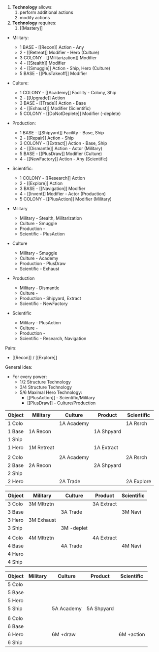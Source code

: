 1. **Technology** allows:
    1. perform additional actions
    2. modify actions
2. **Technology** requires:
    1. [[Mastery]]

- Military:
    - 1 BASE    - [[Recon]] Action - Any
    - 2         - [[Retreat]] Modifier - Hero (Culture)
    - 3 COLONY  - [[Militarization]] Modifier
    - 4         - [[Stealth]] Modifier
    - 4         - [[Smuggle]] Action - Ship, Hero (Culture)
    - 5 BASE    - [[PlusTakeoff]] Modifier
- Culture:
    - 1 COLONY  - [[Academy]] Facility - Colony, Ship
    - 2         - [[Upgrade]] Action
    - 3 BASE    - [[Trade]] Action - Base
    - 4         - [[Exhaust]] Modifier (Scientific)
    - 5 COLONY  - [[DoNotDeplete]] Modifier (-deplete)
- Production:
    - 1 BASE    - [[Shipyard]] Facility - Base, Ship
    - 2         - [[Repair]] Action - Ship
    - 3 COLONY  - [[Extract]] Action - Base, Ship
    - 4         - [[Dismantle]] Action - Actor (Military)
    - 5 BASE    - [[PlusDraw]] Modifier (Culture)
    - 4         - [[NewFactory]] Action - Any (Scientific)
- Scientific:
    - 1 COLONY  - [[Research]] Action
    - 2         - [[Explore]] Action
    - 3 BASE    - [[Navigation]] Modifier
    - 4         - [[Invent]] Modifier - Actor (Production)
    - 5 COLONY  - [[PlusAction]] Modifier (Military)

- Military
    - Military      - Stealth, Militarization
    - Culture       - Smuggle
    - Production    -
    - Scientific    - PlusAction
- Culture
    - Military      - Smuggle
    - Culture       - Academy
    - Production    - PlusDraw
    - Scientific    - Exhaust
- Production
    - Military      - Dismantle
    - Culture       -
    - Production    - Shipyard, Extract
    - Scientific    - NewFactory
- Scientific
    - Military      - PlusAction
    - Culture       -
    - Production    -
    - Scientific    - Research, Navigation

Pairs:
- [[Recon]] / [[Explore]]

General idea:
- For every power:
    - 1/2 Structure Technology
    - 3/4 Structure Technology
    - 5/6 Maximal Hero Technology:
        - [[PlusAction]] - Scientific/Military
        - [[PlusDraw]] - Culture/Production

|Object| Military | Culture  | Product  |Scientific|
|------|----------|----------|----------|----------|
|1 Colo|          |1A Academy|          |1A Rsrch  |
|1 Base|1A Recon  |          |1A Shpyard|          |
|1 Ship|          |          |          |          |
|1 Hero|1M Retreat|          |1A Extract|          |
|      |          |          |          |          |
|2 Colo|          |2A Academy|          |2A Rsrch  |
|2 Base|2A Recon  |          |2A Shpyard|          |
|2 Ship|          |          |          |          |
|2 Hero|          |2A Trade  |          |2A Explore|

|Object| Military | Culture  | Product  |Scientific|
|------|----------|----------|----------|----------|
|3 Colo|3M Mltrztn|          |3A Extract|          |
|3 Base|          |3A Trade  |          |3M Navi   |
|3 Hero|3M Exhaust|          |          |          |
|3 Ship|          |3M -deplet|          |          |
|      |          |          |          |          |
|4 Colo|4M Mltrztn|          |4A Extract|          |
|4 Base|          |4A Trade  |          |4M Navi   |
|4 Hero|          |          |          |          |
|4 Ship|          |          |          |          |

|Object| Military | Culture  | Product  |Scientific|
|------|----------|----------|----------|----------|
|5 Colo|          |          |          |          |
|5 Base|          |          |          |          |
|5 Hero|          |          |          |          |
|5 Ship|          |5A Academy|5A Shpyard|          |
|      |          |          |          |          |
|6 Colo|          |          |          |          |
|6 Base|          |          |          |          |
|6 Hero|          |6M +draw  |          |6M +action|
|6 Ship|          |          |          |          |
